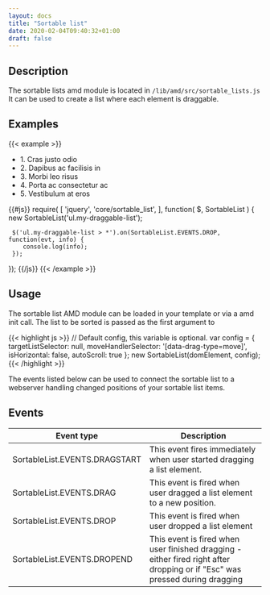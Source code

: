 ```yaml
---
layout: docs
title: "Sortable list"
date: 2020-02-04T09:40:32+01:00
draft: false
---
```


## Description

The sortable lists amd module is located in ```/lib/amd/src/sortable_lists.js```
It can be used to create a list where each element is draggable.

## Examples

{{< example >}}
<ul class="list-group my-draggable-list">
    <li class="list-group-item">
        <span tabindex="0" role="button" aria-haspopup="true" data-drag-type="move" title="1. Cras justo odio">
            <i class="fa fa-arrows"></i>
        </span>
        1. Cras justo odio
    </li>
    <li class="list-group-item">
        <span tabindex="0" role="button" aria-haspopup="true" data-drag-type="move" title="2. Dapibus ac facilisis in">
            <i class="fa fa-arrows"></i>
        </span>
        2. Dapibus ac facilisis in
    </li>
    <li class="list-group-item">
        <span tabindex="0" role="button" aria-haspopup="true" data-drag-type="move" title="3. Morbi leo risus">
            <i class="fa fa-arrows"></i>
        </span>
        3. Morbi leo risus
    </li>
    <li class="list-group-item">
        <span tabindex="0" role="button" aria-haspopup="true" data-drag-type="move" title="4. Porta ac consectetur ac">
            <i class="fa fa-arrows"></i>
        </span>
        4. Porta ac consectetur ac
    </li>
    <li class="list-group-item">
        <span tabindex="0" role="button" aria-haspopup="true" data-drag-type="move" title="5. Vestibulum at eros">
            <i class="fa fa-arrows"></i>
        </span>
        5. Vestibulum at eros
    </li>
</ul>
{{#js}}
require(
[
    'jquery',
    'core/sortable_list',
],
function(
    $,
    SortableList
) {
     new SortableList('ul.my-draggable-list');

     $('ul.my-draggable-list > *').on(SortableList.EVENTS.DROP, function(evt, info) {
        console.log(info);
     });
});
{{/js}}
{{< /example >}}

## Usage

The sortable list AMD module can be loaded in your template or via a amd init call. The list to be sorted is passed as the first argument to

{{< highlight js >}}
// Default config, this variable is optional.
var config = {
    targetListSelector: null,
    moveHandlerSelector: '[data-drag-type=move]',
    isHorizontal: false,
    autoScroll: true
};
new SortableList(domElement, config);
{{< /highlight >}}

The events listed below can be used to connect the sortable list to a webserver handling changed positions of your sortable list items.

## Events

<table class="table">
  <thead>
    <tr>
      <th style="width: 150px;">Event type</th>
      <th>Description</th>
    </tr>
  </thead>
  <tbody>
    <tr>
      <td>SortableList.EVENTS.DRAGSTART</td>
      <td>This event fires immediately when user started dragging a list element.</td>
    </tr>
    <tr>
      <td>SortableList.EVENTS.DRAG</td>
      <td>This event is fired when user dragged a list element to a new position.</td>
    </tr>
    <tr>
      <td>SortableList.EVENTS.DROP</td>
      <td>This event is fired when user dropped a list element</td>
    </tr>
    <tr>
      <td>SortableList.EVENTS.DROPEND</td>
      <td>This event is fired when user finished dragging - either fired right after dropping or if "Esc" was pressed during dragging</td>
    </tr>
  </tbody>
</table>
